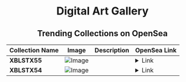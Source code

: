 <div align="center">

# Digital Art Gallery

## Trending Collections on OpenSea

| Collection Name                       | Image                                                                                     | Description                       | OpenSea Link                                                                                          |
|---------------------------------------|-------------------------------------------------------------------------------------------|-----------------------------------|--------------------------------------------------------------------------------------------------------|
| **XBLSTX55** | ![Image](https://i.seadn.io/s/raw/files/4305776700f84a18ef8ca8b758ebbcb6.png?w=500&auto=format?w=200&auto=format) |  | <details><summary>Link</summary>[XBLSTX55](https://opensea.io/collection/xblstx55)</details> |
| **XBLSTX54** | ![Image](https://i.seadn.io/s/raw/files/4305776700f84a18ef8ca8b758ebbcb6.png?w=500&auto=format?w=200&auto=format) |  | <details><summary>Link</summary>[XBLSTX54](https://opensea.io/collection/xblstx54)</details> |

</div>
